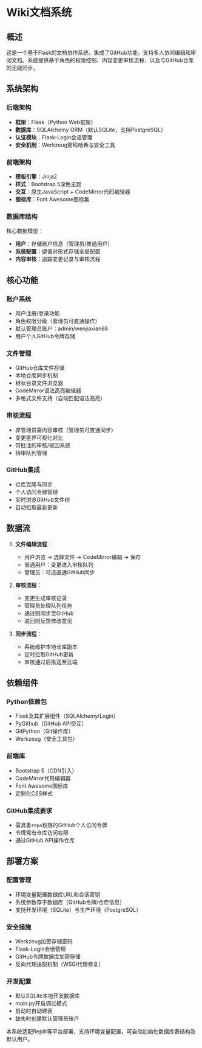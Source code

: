 
# Wiki文档系统  

## 概述  
这是一个基于Flask的文档协作系统，集成了GitHub功能，支持多人协同编辑和审阅文档。系统提供基于角色的权限控制、内容变更审核流程，以及与GitHub仓库的无缝同步。  

## 系统架构  

### 后端架构  
- **框架**：Flask（Python Web框架）  
- **数据库**：SQLAlchemy ORM（默认SQLite，支持PostgreSQL）  
- **认证模块**：Flask-Login会话管理  
- **安全机制**：Werkzeug密码哈希与安全工具  

### 前端架构  
- **模板引擎**：Jinja2  
- **样式**：Bootstrap 5深色主题  
- **交互**：原生JavaScript + CodeMirror代码编辑器  
- **图标库**：Font Awesome图标集  

### 数据库结构  
核心数据模型：  
- **用户**：存储账户信息（管理员/普通用户）  
- **系统配置**：键值对形式存储全局配置  
- **内容审核**：追踪变更记录与审核流程  

## 核心功能  

### 账户系统  
- 用户注册/登录功能  
- 角色权限分级（管理员可直通操作）  
- 默认管理员账户：admin/wenjiaxian88  
- 用户个人GitHub令牌存储  

### 文件管理  
- GitHub仓库文件存储  
- 本地仓库同步机制  
- 树状目录文件浏览器  
- CodeMirror语法高亮编辑器  
- 多格式文件支持（自动匹配语法高亮）  

### 审核流程  
- 非管理员需内容审核（管理员可直通同步）  
- 变更差异可视化对比  
- 带批注的审核/驳回系统  
- 待审队列管理  

### GitHub集成  
- 仓库克隆与同步  
- 个人访问令牌管理  
- 实时浏览GitHub文件树  
- 自动拉取最新更新  

## 数据流  

1. **文件编辑流程**：  
   - 用户浏览 → 选择文件 → CodeMirror编辑 → 保存  
   - 普通用户：变更进入审核队列  
   - 管理员：可选直通GitHub同步  

2. **审核流程**：  
   - 变更生成审核记录  
   - 管理员处理队列任务  
   - 通过则同步至GitHub  
   - 驳回则反馈修改意见  

3. **同步流程**：  
   - 系统维护本地仓库副本  
   - 定时拉取GitHub更新  
   - 审核通过后推送至云端  

## 依赖组件  

### Python依赖包  
- Flask及其扩展组件（SQLAlchemy/Login）  
- PyGithub（GitHub API交互）  
- GitPython（Git操作库）  
- Werkzeug（安全工具包）  

### 前端库  
- Bootstrap 5（CDN引入）  
- CodeMirror代码编辑器  
- Font Awesome图标库  
- 定制化CSS样式  

### GitHub集成要求  
- 需具备`repo`权限的GitHub个人访问令牌  
- 令牌需有仓库访问权限  
- 通过GitHub API操作仓库  

## 部署方案  

### 配置管理  
- 环境变量配置数据库URL和会话密钥  
- 系统参数存于数据库（GitHub令牌/仓库信息）  
- 支持开发环境（SQLite）与生产环境（PostgreSQL）  

### 安全措施  
- Werkzeug加密存储密码  
- Flask-Login会话管理  
- GitHub令牌数据库加密存储  
- 反向代理适配机制（WSGI代理修复）  

### 开发配置  
- 默认SQLite本地开发数据库  
- main.py开启调试模式  
- 启动时自动建表  
- 缺失时创建默认管理员账户  

本系统适配Replit等平台部署，支持环境变量配置，可自动初始化数据库表结构及默认用户。
